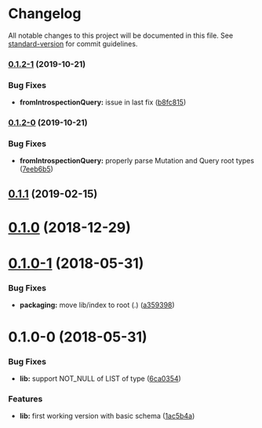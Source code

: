 # Changelog

All notable changes to this project will be documented in this file. See [standard-version](https://github.com/conventional-changelog/standard-version) for commit guidelines.

### [0.1.2-1](https://github.com/wittydeveloper/graphql-to-json-schema/compare/v0.1.2-0...v0.1.2-1) (2019-10-21)


### Bug Fixes

* **fromIntrospectionQuery:** issue in last fix ([b8fc815](https://github.com/wittydeveloper/graphql-to-json-schema/commit/b8fc815))



### [0.1.2-0](https://github.com/wittydeveloper/graphql-to-json-schema/compare/v0.1.1...v0.1.2-0) (2019-10-21)


### Bug Fixes

* **fromIntrospectionQuery:** properly parse Mutation and Query root types ([7eeb6b5](https://github.com/wittydeveloper/graphql-to-json-schema/commit/7eeb6b5))



<a name="0.1.1"></a>
## [0.1.1](https://github.com/wittydeveloper/graphql-to-json-schema/compare/v0.1.0...v0.1.1) (2019-02-15)



<a name="0.1.0"></a>
# [0.1.0](https://github.com/wittydeveloper/graphql-to-json-schema/compare/v0.1.0-1...v0.1.0) (2018-12-29)



<a name="0.1.0-1"></a>
# [0.1.0-1](https://github.com/wittydeveloper/graphql-to-json-schema/compare/v0.1.0-0...v0.1.0-1) (2018-05-31)


### Bug Fixes

* **packaging:** move lib/index to root (.) ([a359398](https://github.com/wittydeveloper/graphql-to-json-schema/commit/a359398))



<a name="0.1.0-0"></a>
# 0.1.0-0 (2018-05-31)


### Bug Fixes

* **lib:** support NOT_NULL of LIST of type ([6ca0354](https://github.com/wittydeveloper/graphql-to-json-schema/commit/6ca0354))


### Features

* **lib:** first working version with basic schema ([1ac5b4a](https://github.com/wittydeveloper/graphql-to-json-schema/commit/1ac5b4a))
